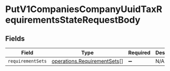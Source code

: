 # PutV1CompaniesCompanyUuidTaxRequirementsStateRequestBody


## Fields

| Field                                                                      | Type                                                                       | Required                                                                   | Description                                                                |
| -------------------------------------------------------------------------- | -------------------------------------------------------------------------- | -------------------------------------------------------------------------- | -------------------------------------------------------------------------- |
| `requirementSets`                                                          | [operations.RequirementSets](../../models/operations/requirementsets.md)[] | :heavy_minus_sign:                                                         | N/A                                                                        |
